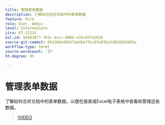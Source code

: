 ```yaml
---
title: 管理表单数据
description: 了解如何合并文档中的表单数据
feature: Form
role: User, Admin
level: Intermediate
jira: KT-13233
exl-id: 9e9d3077-763c-4ccc-806b-e3bc057a2626
source-git-commit: 063268e985b7a64beffec8fa939a3d8b38d3d03a
workflow-type: tm+mt
source-wordcount: '37'
ht-degree: 0%

---
```


# 管理表单数据

了解如何合并文档中的表单数据，以便在报表或Excel电子表格中查看和管理这些数据。

>[!VIDEO](https://video.tv.adobe.com/v/3443528?quality=12&learn=on&hidetitle=true&captions=chi_hans)
